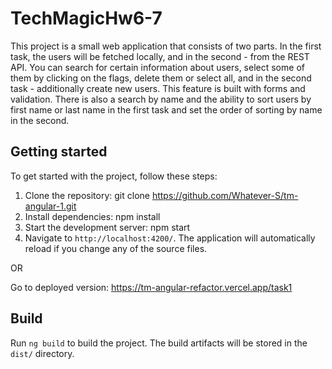 # TechMagicHw6-7

This project is a small web application that consists of two parts. In the first task, the users will be fetched locally, and in the second - from the REST API. You can search for certain information about users, select some of them by clicking on the flags, delete them or select all, and in the second task - additionally create new users. This feature is built with forms and validation. There is also a search by name and the ability to sort users by first name or last name in the first task and set the order of sorting by name in the second.

## Getting started
To get started with the project, follow these steps:

1. Clone the repository: git clone https://github.com/Whatever-S/tm-angular-1.git
2. Install dependencies: npm install
3. Start the development server: npm start
4. Navigate to `http://localhost:4200/`. The application will automatically reload if you change any of the source files.

OR

Go to deployed version: https://tm-angular-refactor.vercel.app/task1

## Build

Run `ng build` to build the project. The build artifacts will be stored in the `dist/` directory.

